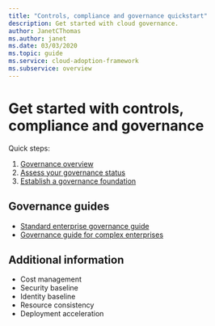 ```yaml
---
title: "Controls, compliance and governance quickstart"
description: Get started with cloud governance.
author: JanetCThomas
ms.author: janet
ms.date: 03/03/2020
ms.topic: guide
ms.service: cloud-adoption-framework
ms.subservice: overview
---
```


# Get started with controls, compliance and governance

Quick steps:

1. [Governance overview](../govern/methodology.md)
2. [Assess your governance status](https://www.cafbaseline.com/)
3. [Establish a governance foundation](../govern/initial-foundation.md)

## Governance guides

- [Standard enterprise governance guide](../govern/guides/standard/index.md)
- [Governance guide for complex enterprises](../govern/guides/complex/index.md)

## Additional information

- Cost management
- Security baseline
- Identity baseline
- Resource consistency
- Deployment acceleration
